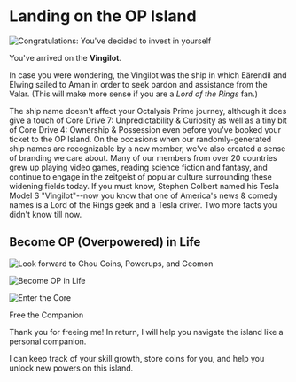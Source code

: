 # Landing on the OP Island

![Congratulations: You've decided to invest in yourself](/resources/investnow.png)

You've arrived on the **Vingilot**. 

In case you were wondering, the Vingilot was the ship in which Eärendil and Elwing sailed to Aman in order to seek pardon and assistance from the Valar. (This will make more sense if you are a *Lord of the Rings* fan.)

The ship name doesn't affect your Octalysis Prime journey, although it does give a touch of Core Drive 7: Unpredictability & Curiosity as well as a tiny bit of Core Drive 4: Ownership & Possession even before you've booked your ticket to the OP Island. On the occasions when our randomly-generated ship names are recognizable by a new member, we've also created a sense of branding we care about. Many of our members from over 20 countries grew up playing video games, reading science fiction and fantasy, and continue to engage in the zeitgeist of popular culture surrounding these widening fields today. If you must know, Stephen Colbert named his Tesla Model S "Vingilot"--now you know that one of America's news & comedy names is a Lord of the Rings geek and a Tesla driver. Two more facts you didn't know till now. 

## Become OP (Overpowered) in Life

![Look forward to Chou Coins, Powerups, and Geomon](/resources/intro01geo.png)

![Become OP in Life](/resources/opinlife.png)

![Enter the Core](/resources/enterthecore.png)



Free the Companion

Thank you for freeing me!
In return, I will help you navigate
the island like a personal companion.

I can keep track of your skill growth,
store coins for you, and help you
unlock new powers on this island.